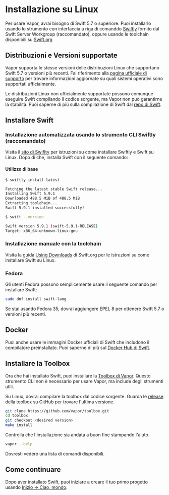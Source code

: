 # Installazione su Linux

Per usare Vapor, avrai bisogno di Swift 5.7 o superiore. Puoi installarlo usando lo strumento con interfaccia a riga di comanddo [Swiftly](https://swiftlang.github.io/swiftly/) fornito dal Swift Server Workgroup (raccomandato), oppure usando le toolchain disponibili su [Swift.org](https://swift.org/download/)

## Distribuzioni e Versioni supportate

Vapor supporta le stesse versioni delle distribuzioni Linux che supportano Swift 5.7 o versioni più recenti. Fai riferimento alla [pagina ufficiale di supporto](https://www.swift.org/platform-support/) per trovare informazioni aggiornate su quali sistemi operativi sono supportati ufficialmente.

Le distribuzioni Linux non ufficialmente supportate possono comunque eseguire Swift compilando il codice sorgente, ma Vapor non può garantirne la stabilità. Puoi saperne di più sulla compilazione di Swift dal [repo di Swift](https://github.com/apple/swift#getting-started).

## Installare Swift

### Installazione automatizzata usando lo strumento CLI Swiftly (raccomandato)

Visita il [sito di Swiflty](https://swiftlang.github.io/swiftly/) per istruzioni su come installare Swiftly e Swift su Linux. Dopo di che, installa Swift con il seguente comando:

#### Utilizzo di base

```sh
$ swiftly install latest

Fetching the latest stable Swift release...
Installing Swift 5.9.1
Downloaded 488.5 MiB of 488.5 MiB
Extracting toolchain...
Swift 5.9.1 installed successfully!

$ swift --version

Swift version 5.9.1 (swift-5.9.1-RELEASE)
Target: x86_64-unknown-linux-gnu
```

### Installazione manuale con la toolchain

Visita la guida [Using Downloads](https://swift.org/download/#using-downloads) di Swift.org per le istruzioni su come installare Swift su Linux.

### Fedora

Gli utenti Fedora possono semplicemente usare il seguente comando per installare Swift:

```sh
sudo dnf install swift-lang
```

Se stai usando Fedora 35, dovrai aggiungere EPEL 8 per ottenere Swift 5.7 o versioni più recenti.

## Docker

Puoi anche usare le immagini Docker ufficiali di Swift che includono il compilatore preinstallato. Puoi saperne di più sul [Docker Hub di Swift](https://hub.docker.com/_/swift).

## Installare la Toolbox

Ora che hai installato Swift, puoi installare la [Toolbox di Vapor](https://github.com/vapor/toolbox). Questo strumento CLI non è necessario per usare Vapor, ma include degli strumenti utili.

Su Linux, dovrai compilare la toolbox dal codice sorgente. Guarda le <a href="https://github.com/vapor/toolbox/releases" target="_blank"> release </a> della toolbox su GitHub per trovare l'ultima versione.

```sh
git clone https://github.com/vapor/toolbox.git
cd toolbox
git checkout <desired version>
make install
```

Controlla che l'installazione sia andata a buon fine stampando l'aiuto.

```sh
vapor --help
```

Dovresti vedere una lista di comandi disponibili.

## Come continuare

Dopo aver installato Swift, puoi iniziare a creare il tuo primo progetto usando [Inizio &rarr; Ciao, mondo](../getting-started/hello-world.it.md).
